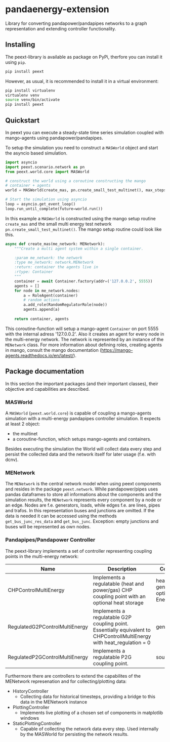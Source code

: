 # pandaenergy-extension

Library for converting pandapower/pandapipes networks to a graph representation and extending controller functionality.

## Installing

The peext-library is available as package on PyPi, therfore you can install it using `pip`.

```bash
pip install peext
```

However, as usual, it is recommended to install it in a virtual environment:

```bash
pip install virtualenv
virtualenv venv
source venv/bin/activate
pip install peext
```

## Quickstart

In peext you can execute a steady-state time series simulation coupled with mango-agents using pandapower/pandapipes.

To setup the simulation you need to construct a `MASWorld` object and start the asyncio based simulation.

```python
import asyncio
import peext.scenario.network as pn
from peext.world.core import MASWorld

# construct the world using a coroutine constructing the mango
# container + agents
world = MASWorld(create_mas, pn.create_small_test_multinet(), max_steps=10)

# Start the simulation using asyncio
loop = asyncio.get_event_loop()
loop.run_until_complete(future=world.run())
```

In this example a `MASWorld` is constructed using the mango setup routine `create_mas` and the small multi energy test network `pn.create_small_test_multinet()`. The mango setup routine could look like this.

```python
async def create_mas(me_network: MENetwork):
    """Create a multi agent system within a single container.

    :param me_network: the network
    :type me_network: network.MENetwork
    :return: container the agents live in
    :rtype: Container
    """
    container = await Container.factory(addr=('127.0.0.2', 5555))
    agents = []
    for node in me_network.nodes: 
        a = RoleAgent(container)
        # random actions
        a.add_role(RandomRegulatorRole(node)) 
        agents.append(a)
           
    return container, agents
```
This coroutine-function will setup a mango-agent `Container` on port 5555 with the internal adress '127.0.0.2'. Also it creates an agent for every node in the multi-energy network. The network is represented by an instance of the `MENetwork` class. For more information about defining roles, creating agents in mango, consult the mango documentation (https://mango-agents.readthedocs.io/en/latest/).


## Package documentation

In this section the important packages (and their important classes), their objective and capabilities are described. 

### MASWorld

A `MASWorld` (`peext.world.core`) is capable of coupling a mango-agents simulation with a multi-energy pandapipes controller simulation. It expects at least 2 object: 
* the multinet
* a coroutine-function, which setups mango-agents and containers.

Besides executing the simulation the World will collect data every step and persist the collected data and the network itself for later usage (f.e. with dcnv).

### MENetwork

The `MENetwork` is the central network model when using peext components and resides in the package `peext.network`. While pandapower/pipes uses pandas dataframes to store all informations about the components and the simulation results, the `MENetwork` represents every component by a node or an edge. Nodes are f.e. generators, loads, while edges f.e. are lines, pipes and trafos. In this representation buses and junctions are omitted. If the data is needed it can be accessed using the methods `get_bus_junc_res_data` and `get_bus_junc`. Exception: empty junctions and buses will be represented as own nodes.

### Pandapipes/Pandapower Controller

The peext-library implements a set of controller representing coupling points in the multi-energy network:

| Name  | Description  | Components | Modes |   
|---|---|---|---|
| CHPControlMultiEnergy  | Implements a regulatable (heat and power/gas) CHP coupling point with an optional heat storage  |  heat_exchanger, gen/sgen, sink, optional EnergyStorage | Power driven/Gas driven  |  
| RegulatedG2PControlMultiEnergy  | Implements a regulatable G2P coupling point. Essentially equivalent to CHPControllMultiEnergy with heat_regulation = 0  | gen/sgen, sink  | Power driven/Gas driven  |  
| RegulatedP2GControlMultiEnergy  | Implements a regulatable P2G coupling point.  |  source, load | Power driven  | 

Furthermore there are controllers to extend the capabilites of the MENetwork represenation and for collecting/plotting data:
* HistoryController
    * Collecting data for historical timesteps, providing a bridge to this data in the MENetwork instance
* PlottingController
    * Implements live plotting of a chosen set of components in matplotlib windows
* StaticPlottingController
    * Capable of collecting the network data every step. Used internally by the MASWorld for persisting the network results.
